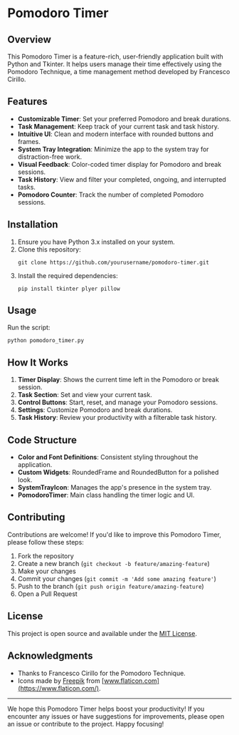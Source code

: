 # Pomodoro Timer

## Overview

This Pomodoro Timer is a feature-rich, user-friendly application built with Python and Tkinter. It helps users manage their time effectively using the Pomodoro Technique, a time management method developed by Francesco Cirillo.

## Features

- **Customizable Timer**: Set your preferred Pomodoro and break durations.
- **Task Management**: Keep track of your current task and task history.
- **Intuitive UI**: Clean and modern interface with rounded buttons and frames.
- **System Tray Integration**: Minimize the app to the system tray for distraction-free work.
- **Visual Feedback**: Color-coded timer display for Pomodoro and break sessions.
- **Task History**: View and filter your completed, ongoing, and interrupted tasks.
- **Pomodoro Counter**: Track the number of completed Pomodoro sessions.

## Installation

1. Ensure you have Python 3.x installed on your system.
2. Clone this repository:
   ```
   git clone https://github.com/yourusername/pomodoro-timer.git
   ```
3. Install the required dependencies:
   ```
   pip install tkinter plyer pillow
   ```

## Usage

Run the script:

```
python pomodoro_timer.py
```

## How It Works

1. **Timer Display**: Shows the current time left in the Pomodoro or break session.
2. **Task Section**: Set and view your current task.
3. **Control Buttons**: Start, reset, and manage your Pomodoro sessions.
4. **Settings**: Customize Pomodoro and break durations.
5. **Task History**: Review your productivity with a filterable task history.

## Code Structure

- **Color and Font Definitions**: Consistent styling throughout the application.
- **Custom Widgets**: RoundedFrame and RoundedButton for a polished look.
- **SystemTrayIcon**: Manages the app's presence in the system tray.
- **PomodoroTimer**: Main class handling the timer logic and UI.

## Contributing

Contributions are welcome! If you'd like to improve this Pomodoro Timer, please follow these steps:

1. Fork the repository
2. Create a new branch (`git checkout -b feature/amazing-feature`)
3. Make your changes
4. Commit your changes (`git commit -m 'Add some amazing feature'`)
5. Push to the branch (`git push origin feature/amazing-feature`)
6. Open a Pull Request

## License

This project is open source and available under the [MIT License](LICENSE).

## Acknowledgments

- Thanks to Francesco Cirillo for the Pomodoro Technique.
- Icons made by [Freepik](https://www.freepik.com) from [www.flaticon.com](https://www.flaticon.com/).

---

We hope this Pomodoro Timer helps boost your productivity! If you encounter any issues or have suggestions for improvements, please open an issue or contribute to the project. Happy focusing!
